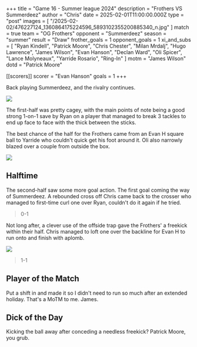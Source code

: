 +++
title = "Game 16 - Summer league 2024"
description = "Frothers VS Summerdeez"
author = "Chris"
date = 2025-02-01T11:00:00.000Z
type = "post"
images = [
  "/2025-02-02/476227124_1360864175224596_5893102355200885340_n.jpg"
]
match = true
team = "OG Frothers"
opponent = "Summerdeez"
season = "summer"
result = "Draw"
frother_goals = 1
opponent_goals = 1
xi_and_subs = [
  "Ryan Kindell",
  "Patrick Moore",
  "Chris Chester",
  "Milan Mrdalj",
  "Hugo Lawrence",
  "James Wilson",
  "Evan Hanson",
  "Declan Ward",
  "Oli Spicer",
  "Lance Molyneaux",
  "Yarride Rosario",
  "Ring-In"
]
motm = "James Wilson"
dotd = "Patrick Moore"

[[scorers]]
scorer = "Evan Hanson"
goals = 1
+++

Back playing Summerdeez, and the rivalry continues.

![](/2025-02-02/furnish-regen.jpg)

The first-half was pretty cagey, with the main points of note being a good strong 1-on-1 save by Ryan on a player that managed to break 3 tackles to end up face to face with the thick between the sticks.

The best chance of the half for the Frothers came from an Evan H square ball to Yarride who couldn't quick get his foot around it. Oli also narrowly blazed over a couple from outside the box.

![](/2025-02-02/476283876_1360864235224590_3083857081717069490_n.jpg)

## Halftime

The second-half saw some more goal action. The first goal coming the way of Summerdeez. A rebounded cross off Chris came back to the crosser who managed to first-time curl one over Ryan, couldn't do it again if he tried.

> 0-1

Not long after, a clever use of the offside trap gave the Frothers' a freekick within their half. Chris managed to loft one over the backline for Evan H to run onto and finish with aplomb.

![](/2025-02-02/evan-crank.jpg) 

> 1-1

## Player of the Match

Put a shift in and made it so I didn't need to run so much after an extended holiday. That's a MoTM to me. James.

## Dick of the Day

Kicking the ball away after conceding a needless freekick? Patrick Moore, you grub.
